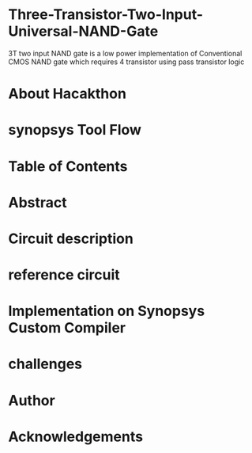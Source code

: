 # Three-Transistor-Two-Input-Universal-NAND-Gate
3T two input NAND gate is a low power implementation of Conventional CMOS NAND gate which requires 4 transistor using pass transistor logic
# About Hacakthon
# synopsys Tool Flow
# Table of Contents
# Abstract 
# Circuit description 
# reference circuit
# Implementation on Synopsys Custom Compiler
# challenges 
# Author
# Acknowledgements 

